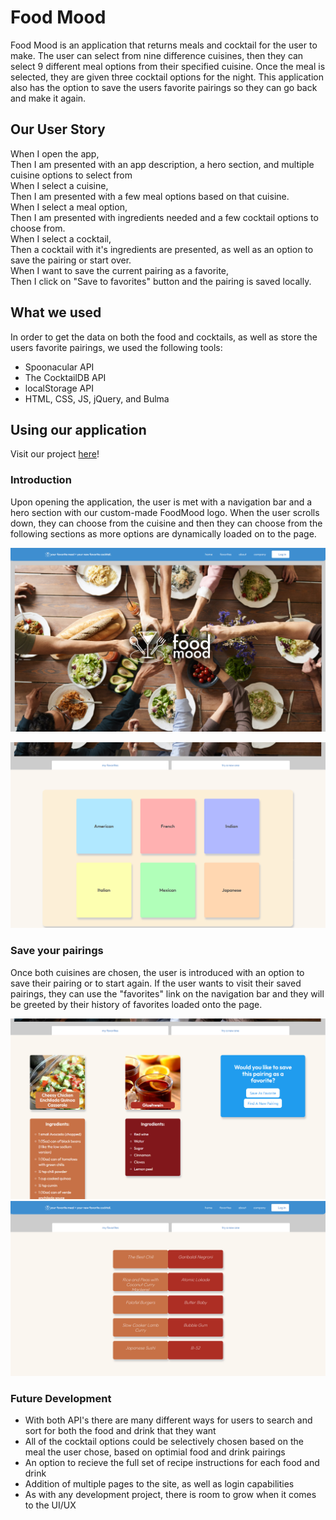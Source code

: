 # Food Mood
Food Mood is an application that returns meals and cocktail for the user to make. The user can select from nine difference cuisines, then they can select 9 different meal options from their specified cuisine. Once the meal is selected, they are given three cocktail options for the night. This application also has the option to save the users favorite pairings so they can go back and make it again.

## Our User Story

When I open the app, <br>
Then I am presented with an app description, a hero section, and multiple cuisine options to select from <br>
When I select a cuisine, <br>
Then I am presented with a few meal options based on that cuisine. <br>
When I select a meal option, <br>
Then I am presented with ingredients needed and a few cocktail options to choose from. <br>
When I select a cocktail, <br>
Then a cocktail with it's ingredients are presented, as well as an option to save the pairing or start over. <br>
When I want to save the current pairing as a favorite, <br>
Then I click on "Save to favorites" button and the pairing is saved locally. <br>


## What we used
In order to get the data on both the food and cocktails, as well as store the users favorite pairings, we used the following tools:
* Spoonacular API
* The CocktailDB API
* localStorage API
* HTML, CSS, JS, jQuery, and Bulma

## Using our application
Visit our project [here](https://adairconlin.art/project-one/)!
### Introduction
Upon opening the application, the user is met with a navigation bar and a hero section with our custom-made FoodMood logo. When the user scrolls down, they can choose from the cuisine and then they can choose from the following sections as more options are dynamically loaded on to the page.

![website-preview](assets/images/website-preview.PNG)

![cuisine-preview](assets/images/cuisine-preview.PNG)

### Save your pairings
Once both cuisines are chosen, the user is introduced with an option to save their pairing or to start again. If the user wants to visit their saved pairings, they can use the "favorites" link on the navigation bar and they will be greeted by their history of favorites loaded onto the page.

![choices-preview](assets/images/choices-preview.PNG)
![favorites-preview](assets/images/favorites-preview.PNG)

### Future Development
* With both API's there are many different ways for users to search and sort for both the food and drink that they want
* All of the cocktail options could be selectively chosen based on the meal the user chose, based on optimial food and drink pairings
* An option to recieve the full set of recipe instructions for each food and drink
* Addition of multiple pages to the site, as well as login capabilities
* As with any development project, there is room to grow when it comes to the UI/UX

